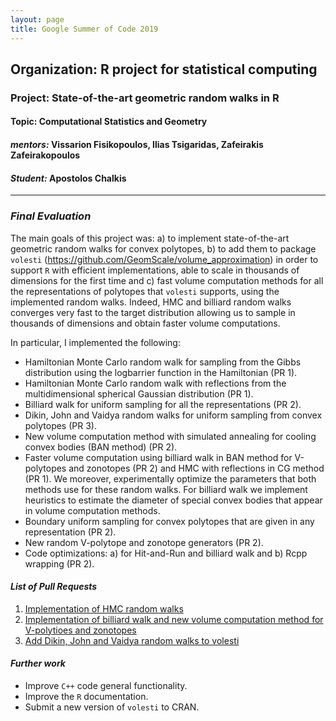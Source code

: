 ```yaml
---
layout: page
title: Google Summer of Code 2019
---  
```

  
## <span style="text-align:center;">Organization:  R project for statistical computing  
### <span style="text-align:center;">Project: State-of-the-art geometric random walks in R
#### <span style="text-align:center;">Topic:  Computational Statistics and Geometry 
  
#### *mentors:* Vissarion Fisikopoulos, Ilias Tsigaridas, Zafeirakis Zafeirakopoulos  
#### *Student:* Apostolos Chalkis
  
---------------------------------------------------------------------------  
    
### *Final Evaluation*  

The main goals of this project was: a) to implement state-of-the-art geometric random walks for convex polytopes, b) to add them to package `volesti` (https://github.com/GeomScale/volume_approximation) in order to support `R` with efficient implementations, able to scale in thousands of dimensions for the first time and c) fast volume computation methods for all the representations of polytopes that `volesti` supports, using the implemented random walks. Indeed, HMC and billiard random walks converges very fast to the target distribution allowing us to sample in thousands of dimensions and obtain faster volume computations.  
  
In particular, I implemented the following:  

 - Hamiltonian Monte Carlo random walk for sampling from the Gibbs distribution using the logbarrier function in the Hamiltonian (PR 1).  
 - Hamiltonian Monte Carlo random walk with reflections from the multidimensional spherical Gaussian distribution (PR 1).  
 - Billiard walk for uniform sampling for all the representations (PR 2).  
 - Dikin, John and Vaidya random walks for uniform sampling from convex polytopes (PR 3).  
 - New volume computation method with simulated annealing for cooling convex bodies (BAN method) (PR 2).  
 - Faster volume computation using billiard walk in BAN method for V-polytopes and zonotopes (PR 2) and HMC with reflections in CG method (PR 1). We moreover, experimentally optimize the parameters that both methods use for these random walks. For billiard walk we implement heuristics to estimate the diameter of special convex bodies that appear in volume computation methods.  
 - Boundary uniform sampling for convex polytopes that are given in any representation (PR 2).  
 - New random V-polytope and zonotope generators (PR 2).  
 - Code optimizations: a) for Hit-and-Run and billiard walk and b) Rcpp wrapping (PR 2).  

#### *List of Pull Requests*  
 1. [Implementation of HMC random walks](https://github.com/GeomScale/volume_approximation/pull/38)  
 2. [Implementation of billiard walk and new volume computation method for V-polytioes and zonotopes](https://github.com/GeomScale/volume_approximation/pull/31)  
 3. [Add Dikin, John and Vaidya random walks to volesti](https://github.com/GeomScale/volume_approximation/pull/39)  
   
#### *Further work*  
 - Improve `C++` code general functionality.  
 - Improve the `R` documentation.  
 - Submit a new version of `volesti` to CRAN.  
